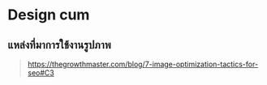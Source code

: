 # Design cum

## แหล่งที่มาการใช้งานรูปภาพ
> https://thegrowthmaster.com/blog/7-image-optimization-tactics-for-seo#C3


